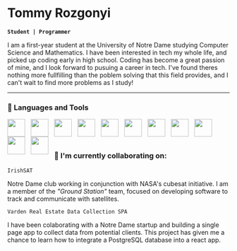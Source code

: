 # Tommy Rozgonyi

**`Student | Programmer`**


I am a first-year student at the University of Notre Dame studying Computer Science and Mathematics. I have been interested in tech my whole life, and picked up coding early in high school. Coding has become a great passion of mine, and I look forward to pusuing a career in tech. I've found theres nothing more fullfilling than the poblem solving that this field provides, and I can't wait to find more problems as I study!
___
### 🧰 Languages and Tools

<img align="left" height="40px" width="40px" style="padding-right:10px" src="https://cdn.jsdelivr.net/gh/devicons/devicon/icons/javascript/javascript-original.svg" />
<img align="left" height="40px" width="40px" style="padding-right:10px" src="https://cdn.jsdelivr.net/gh/devicons/devicon/icons/typescript/typescript-plain.svg" />
<img align="left" height="40px" width="40px" style="padding-right:10px" src="https://cdn.jsdelivr.net/gh/devicons/devicon/icons/react/react-original.svg" />
<img align="left" height="40px" width="40px" style="padding-right:10px" src="https://cdn.jsdelivr.net/gh/devicons/devicon/icons/python/python-original.svg" />
<img align="left" height="40px" width="40px" style="padding-right:10px" src="https://cdn.jsdelivr.net/gh/devicons/devicon/icons/html5/html5-original.svg" />
<img align="left" height="40px" width="40px" style="padding-right:10px" src="https://cdn.jsdelivr.net/gh/devicons/devicon/icons/css3/css3-original.svg" />
<img align="left" height="40px" width="40px" style="padding-right:10px" src="https://cdn.jsdelivr.net/gh/devicons/devicon/icons/pytorch/pytorch-original.svg" />
<img align="left" height="40px" width="40px" style="padding-right:10px" src="https://cdn.jsdelivr.net/gh/devicons/devicon/icons/java/java-original.svg" />
<img align="left" height="40px" width="40px" style="padding-right:10px" src="https://cdn.jsdelivr.net/gh/devicons/devicon/icons/bash/bash-original.svg" />
<img align="left" height="40px" width="40px" style="padding-right:10px" src="https://cdn.jsdelivr.net/gh/devicons/devicon/icons/docker/docker-original.svg" />
<img align="left" height="40px" width="40px" style="padding-right:10px" src="https://cdn.jsdelivr.net/gh/devicons/devicon/icons/linux/linux-original.svg" />
<br/>
<br/>

#

<h3>🔭 I'm currently collaborating on:</h2>

`IrishSAT`

Notre Dame club working in conjunction with NASA's cubesat initiative. I am a member of the *"Ground Station"* team, focused on developing software to track and communicate with satellites.

`Varden Real Estate Data Collection SPA`

I have been colaborating with a Notre Dame startup and building a single page app to collect data from potential clients. This project has given me a chance to learn how to integrate a PostgreSQL database into a react app.

